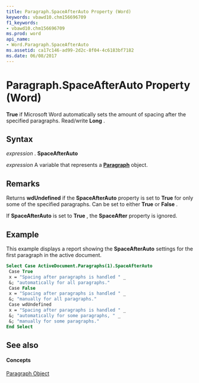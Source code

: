 ```yaml
---
title: Paragraph.SpaceAfterAuto Property (Word)
keywords: vbawd10.chm156696709
f1_keywords:
- vbawd10.chm156696709
ms.prod: word
api_name:
- Word.Paragraph.SpaceAfterAuto
ms.assetid: ca17c146-ad99-2d2c-8f04-4c6183bf7182
ms.date: 06/08/2017
---
```



# Paragraph.SpaceAfterAuto Property (Word)

 **True** if Microsoft Word automatically sets the amount of spacing after the specified paragraphs. Read/write **Long** .


## Syntax

 _expression_ . **SpaceAfterAuto**

 _expression_ A variable that represents a **[Paragraph](paragraph-object-word.md)** object.


## Remarks

Returns **wdUndefined** if the **SpaceAfterAuto** property is set to **True** for only some of the specified paragraphs. Can be set to either **True** or **False** .

If **SpaceAfterAuto** is set to **True** , the **SpaceAfter** property is ignored.


## Example

This example displays a report showing the **SpaceAfterAuto** settings for the first paragraph in the active document.


```vb
Select Case ActiveDocument.Paragraphs(1).SpaceAfterAuto 
 Case True 
 x = "Spacing after paragraphs is handled " _ 
 &; "automatically for all paragraphs." 
 Case False 
 x = "Spacing after paragraphs is handled " _ 
 &; "manually for all paragraphs." 
 Case wdUndefined 
 x = "Spacing after paragraphs is handled " _ 
 &; "automatically for some paragraphs, " _ 
 &; "manually for some paragraphs." 
End Select
```


## See also


#### Concepts


[Paragraph Object](paragraph-object-word.md)

